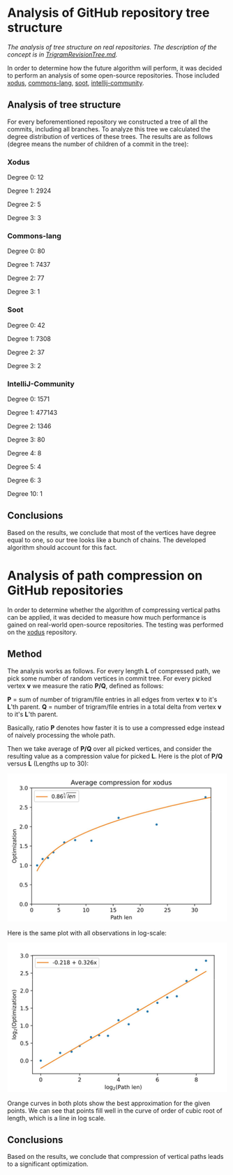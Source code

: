 # Analysis of GitHub repository tree structure

*The analysis of tree structure on real repositories. The description of the concept is in [TrigramRevisionTree.md](https://github.com/SuduIDE/persistent-ide-caches/blob/main/TrigramRevisionTree.md).*

In order to determine how the future algorithm will perform, it was decided to perform an analysis of some open-source repositories. Those included [xodus](https://github.com/JetBrains/xodus/), [commons-lang](https://github.com/apache/commons-lang), [soot](https://github.com/soot-oss/soot), [intellij-community](https://github.com/JetBrains/intellij-community).

## Analysis of tree structure

For every beforementioned repository we constructed a tree of all the commits, including all branches. To analyze this tree we calculated the degree distribution of vertices of these trees. The results are as follows (degree means the number of children of a commit in the tree):

### Xodus

Degree 0: 12

Degree 1: 2924

Degree 2: 5

Degree 3: 3

### Commons-lang

Degree 0: 80

Degree 1: 7437

Degree 2: 77

Degree 3: 1

### Soot

Degree 0: 42

Degree 1: 7308

Degree 2: 37

Degree 3: 2

### IntelliJ-Community

Degree 0: 1571

Degree 1: 477143

Degree 2: 1346

Degree 3: 80

Degree 4: 8

Degree 5: 4

Degree 6: 3

Degree 10: 1

## Conclusions

Based on the results, we conclude that most of the vertices have degree equal to one, so our tree looks like a bunch of chains. The developed algorithm should account for this fact.

# Analysis of path compression on GitHub repositories
In order to determine whether the algorithm of compressing vertical paths can be applied, it was decided to measure how much performance is gained on real-world open-source repositories.
The testing was performed on the [xodus](https://github.com/JetBrains/xodus/) repository.

## Method

The analysis works as follows. For every length __L__ of compressed path, we pick some number of random vertices in commit tree. For every picked vertex __v__ we measure the ratio __P/Q__, defined as follows:

__P__ = sum of number of trigram/file entries in all edges from vertex __v__ to it's __L__'th parent.
__Q__ = number of trigram/file entries in a total delta from vertex __v__ to it's __L__'th parent.

Basically, ratio __P__ denotes how faster it is to use a compressed edge instead of naively processing the whole path.

Then we take average of __P/Q__ over all picked vertices, and consider the resulting value as a compression value for picked __L__. Here is the plot of __P/Q__ versus __L__ (Lengths up to 30):


![Plot](plots/plot_nolog.jpg)

Here is the same plot with all observations in log-scale:

![Plot-log](plots/plot-log.jpg)

Orange curves in both plots show the best approximation for the given points. We can see that points fill well in the curve of order of cubic root of length, which is a line in log scale.

## Conclusions

Based on the results, we conclude that compression of vertical paths leads to a significant optimization.